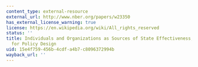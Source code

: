 ```yaml
---
content_type: external-resource
external_url: http://www.nber.org/papers/w23350
has_external_license_warning: true
license: https://en.wikipedia.org/wiki/All_rights_reserved
status: ''
title: Individuals and Organizations as Sources of State Effectiveness, and Consequences
  for Policy Design
uid: 15e4f759-456b-4cdf-a4b7-c8096372994b
wayback_url: ''
---
```

